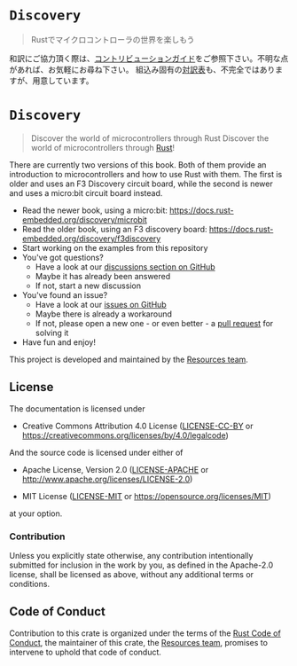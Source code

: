 # `Discovery`

> Rustでマイクロコントローラの世界を楽しもう

和訳にご協力頂く際は、[コントリビューションガイド](./CONTRIBUTING.md)をご参照下さい。不明な点があれば、お気軽にお尋ね下さい。
組込み固有の[対訳表](./TranslationTableEmbedded.md)も、不完全ではありますが、用意しています。

# `Discovery`

> Discover the world of microcontrollers through Rust
Discover the world of microcontrollers through [Rust](https://www.rust-lang.org/)!

There are currently two versions of this book. Both of them provide an
introduction to microcontrollers and how to use Rust with them.
The first is older and uses an F3 Discovery circuit board, while
the second is newer and uses a micro:bit circuit board instead.

- Read the newer book, using a micro:bit:
  https://docs.rust-embedded.org/discovery/microbit
- Read the older book, using an F3 discovery board:
  https://docs.rust-embedded.org/discovery/f3discovery
- Start working on the examples from this repository
- You've got questions?
    - Have a look at our [discussions section on
      GitHub](https://github.com/rust-embedded/discovery/discussions)
    - Maybe it has already been answered
    - If not, start a new discussion
- You've found an issue?
    - Have a look at our [issues on
      GitHub](https://github.com/rust-embedded/discovery/issues)
    - Maybe there is already a workaround
    - If not, please open a new one - or even better - a [pull
      request](https://github.com/rust-embedded/discovery/pulls) for solving
      it
- Have fun and enjoy!

This project is developed and maintained by the [Resources team][team].

## License

The documentation is licensed under

- Creative Commons Attribution 4.0 License ([LICENSE-CC-BY](LICENSE-CC-BY)
  or https://creativecommons.org/licenses/by/4.0/legalcode)

And the source code is licensed under either of

- Apache License, Version 2.0 ([LICENSE-APACHE](LICENSE-APACHE) or
  http://www.apache.org/licenses/LICENSE-2.0)

- MIT License ([LICENSE-MIT](LICENSE-MIT) or
  https://opensource.org/licenses/MIT)

at your option.

### Contribution

Unless you explicitly state otherwise, any contribution intentionally submitted
for inclusion in the work by you, as defined in the Apache-2.0 license, shall be
licensed as above, without any additional terms or conditions.

## Code of Conduct

Contribution to this crate is organized under the terms of the [Rust Code of
Conduct][CoC], the maintainer of this crate, the [Resources team][team], promises
to intervene to uphold that code of conduct.

[CoC]: CODE_OF_CONDUCT.md
[team]: https://github.com/rust-embedded/wg#the-resources-team
